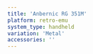 ```yaml
---
title: 'Anbernic RG 351M'
platform: retro-emu
system_type: handheld
variation: 'Metal'
accessories: ''
---
```

